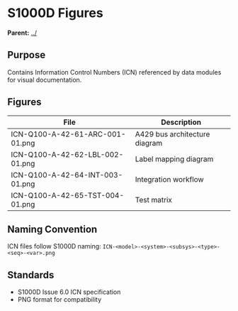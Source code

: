 # S1000D Figures

**Parent:** [../](../)

## Purpose

Contains Information Control Numbers (ICN) referenced by data modules for visual documentation.

## Figures

| File | Description |
|------|-------------|
| ICN-Q100-A-42-61-ARC-001-01.png | A429 bus architecture diagram |
| ICN-Q100-A-42-62-LBL-002-01.png | Label mapping diagram |
| ICN-Q100-A-42-64-INT-003-01.png | Integration workflow |
| ICN-Q100-A-42-65-TST-004-01.png | Test matrix |

## Naming Convention

ICN files follow S1000D naming: `ICN-<model>-<system>-<subsys>-<type>-<seq>-<var>.png`

## Standards

- S1000D Issue 6.0 ICN specification
- PNG format for compatibility
